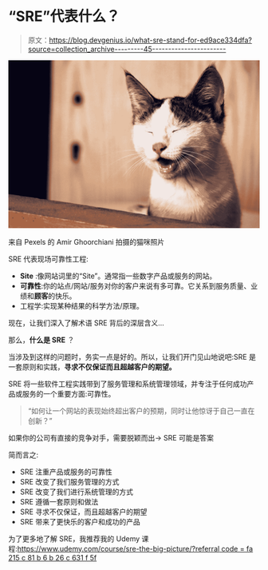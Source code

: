 # “SRE”代表什么？

> 原文：<https://blog.devgenius.io/what-sre-stand-for-ed9ace334dfa?source=collection_archive---------45----------------------->

![](img/3baeefc46a8f293ccfdd1c792c0132bf.png)

来自 Pexels 的 Amir Ghoorchiani 拍摄的猫咪照片

SRE 代表现场可靠性工程:

*   **Site** :像网站词里的“Site”。通常指一些数字产品或服务的网站。
*   **可靠性**:你的站点/网站/服务对你的客户来说有多可靠。它关系到服务质量、业绩和**顾客**的快乐。
*   工程学:实现某种结果的科学方法/原理。

现在，让我们深入了解术语 SRE 背后的深层含义…

那么，**什么是 SRE** ？

当涉及到这样的问题时，务实一点是好的。所以，让我们开门见山地说吧:SRE 是一套原则和实践，**寻求不仅保证而且超越客户的期望。**

SRE 将一些软件工程实践带到了服务管理和系统管理领域，并专注于任何成功产品或服务的一个重要方面:可靠性。

> “如何让一个网站的表现始终超出客户的预期，同时让他惊讶于自己一直在创新？”

如果你的公司有直接的竞争对手，需要脱颖而出→ SRE 可能是答案

简而言之:

*   SRE 注重产品或服务的可靠性
*   SRE 改变了我们服务管理的方式
*   SRE 改变了我们进行系统管理的方式
*   SRE 遵循一套原则和做法
*   SRE 寻求不仅保证，而且超越客户的期望
*   SRE 带来了更快乐的客户和成功的产品

为了更多地了解 SRE，我推荐我的 Udemy 课程:[https://www.udemy.com/course/sre-the-big-picture/?referral code = fa 215 c 81 b 6 b 26 c 631 f 5f](https://www.udemy.com/course/sre-the-big-picture/?referralCode=FA215C81B6B26C631F5F)